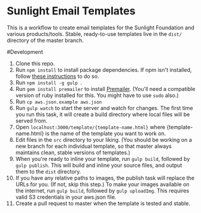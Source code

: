 Sunlight Email Templates
===============

This is a workflow to create email templates for the Sunlight Foundation and various products/tools. Stable, ready-to-use templates live in the `dist/` directory of the master branch.

#Development

1. Clone this repo.
2. Run `npm install` to install package dependencies. If npm isn't installed, follow [these instructions](https://docs.npmjs.com/getting-started/installing-node) to do so.
3. Run `npm install -g gulp `.
4. Run `gem install premailer` to install [Premailer](https://github.com/premailer/premailer). (You'll need a compatible version of ruby installed for this. You might have to use `sudo` also.)
5. Run `cp aws.json.example aws.json`
6. Run `gulp watch` to start the server and watch for changes. The first time you run this task, it will create a build directory where local files will be served from.
7. Open `localhost:3000/template/{template-name.html}` where {template-name.html} is the name of the template you want to work on.
8. Edit files in the `src` directory to your liking. (You should be working on a new branch for each individual template, so that master always maintains clean, stable versions of templates.)
9. When you're ready to inline your template, run `gulp build`, followed by `gulp publish`. This will build and inline your source files, and output them to the `dist` directory.
10. If you have any relative paths to images, the publish task will replace the URLs for you. (If not, skip this step.) To make your images available on the internet, run `gulp build`, followed by `gulp uploadImg`. This requires valid S3 credentials in your aws.json file.
11. Create a pull request to master when the template is tested and stable.
